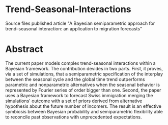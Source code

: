 # Trend-Seasonal-Interactions
Source files published article "A Bayesian semiparametric approach for trend–seasonal interaction: an application to migration forecasts"


# Abstract
The current paper models complex trend-seasonal interactions within a Bayesian framework. The contribution devides in two parts. First, it proves, via a set of simulations, that a semiparametric specification of the interplay between the seasonal cycle and the global time trend outperforms parametric and nonparametric alternatives when the seasonal behavior is represented by Fourier series of order bigger than one. Second, the paper uses a Bayesian framework to forecast Swiss immigration merging the simulations' outcome with a set of priors derived from alternative hypothesis about the future number of incomers. The result is an effective symbiosis between Bayesian probability and semiparametric flexibility able to reconcile past observations with unprecedented expectations. 

